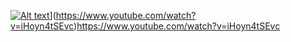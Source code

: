 [![Alt text]([IMAGE_URL)](YOUTUBE_VIDEO_URL)](https://www.youtube.com/watch?v=iHoyn4tSEvc)https://www.youtube.com/watch?v=iHoyn4tSEvc

